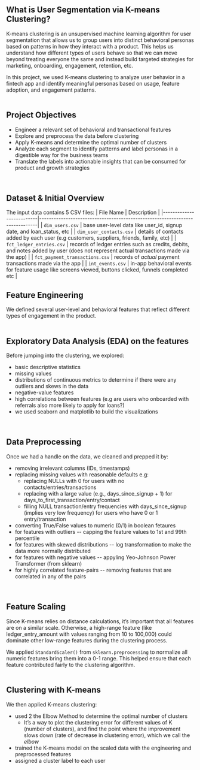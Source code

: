 ## What is User Segmentation via K-means Clustering?
K-means clustering is an unsupervised machine learning algorithm for user segmentation that allows us to group users into distinct behavioral personas based on patterns in how they interact with a product. This helps us understand how different types of users behave so that we can move beyond treating everyone the same and instead build targeted strategies for marketing, onboarding, engagement, retention, etc.

In this project, we used K-means clustering to analyze user behavior in a fintech app and identify meaningful personas based on usage, feature adoption, and engagement patterns.
<br>
<br>

## Project Objectives
- Engineer a relevant set of behavioral and transactional features
- Explore and preprocess the data before clustering
- Apply K-means and determine the optimal number of clusters
- Analyze each segment to identify patterns and label personas in a digestible way for the business teams
- Translate the labels into actionable insights that can be consumed for product and growth strategies
<br>

## Dataset & Initial Overview
The input data contains 5 CSV files:
| File Name                 | Description                                                                 |
|--------------------------|-----------------------------------------------------------------------------|
| `dim_users.csv`          | base user-level data like user_id, signup date, and loan_status, etc     |
| `dim_user_contacts.csv`  | details of contacts added by each user (e.g customers, suppliers, friends, family, etc) |
| `fct_ledger_entries.csv` | records of ledger entries such as credits, debits, and notes added by user (does not represent actual transactions made via the app)  |
| `fct_payment_transactions.csv` | records of _actual_ payment transactions made via the app            |
| `int_events.csv`         | in-app behavioral events for feature usage like screens viewed, buttons clicked, funnels completed etc         |
<br>

## Feature Engineering
We defined several user-level and behavioral features that reflect different types of engagement in the product.
<br>
<br>

## Exploratory Data Analysis (EDA) on the features
Before jumping into the clustering, we explored:
- basic descriptive statistics
- missing values
- distributions of continuous metrics to determine if there were any outliers and skews in the data
- negative-value features
- high correlations between features (e.g are users who onboarded with referrals also more likely to apply for loans?)
- we used seaborn and matplotlib to build the visualizations
<br>

## Data Preprocessing
Once we had a handle on the data, we cleaned and prepped it by:
- removing irrelevant columns (IDs, timestamps)
- replacing missing values with reasonable defaults e.g:
    - replacing NULLs with 0 for users with no contacts/entries/transactions
    - replacing with a large value (e.g., days_since_signup + 1) for days_to_first_transaction/entry/contact
    - filling NULL transaction/entry frequencies with days_since_signup (implies very low frequency) for users who have 0 or 1 entry/transaction
- converting True/False values to numeric (0/1) in boolean fetaures
- for features with outliers -- capping the feature values to 1st and 99th percentile
- for features with skewed distributions -- log transformation to make the data more normally distributed
- for features with negative values -- appyling Yeo-Johnson Power Transformer (from sklearn)
- for highly correlated feature-pairs -- removing features that are correlated in any of the pairs
<br>

## Feature Scaling
Since K-means relies on distance calculations, it’s important that all features are on a similar scale. Otherwise, a high-range feature (like ledger_entry_amount with values ranging from 10 to 100,000) could dominate other low-range features during the clustering process.

We applied `StandardScaler()` from `sklearn.preprocessing` to normalize all numeric features bring them into a 0-1 range. This helped ensure that each feature contributed fairly to the clustering algorithm.
<br>
<br>

## Clustering with K-means
We then applied K-means clustering:
- used 2 the Elbow Method to determine the optimal number of clusters
    - It’s a way to plot the clustering error for different values of K (number of clusters), and find the point where the improvement slows down (rate of decrease in clustering error), which we call the _elbow_
- trained the K-means model on the scaled data with the engineering and preprocessed features
- assigned a cluster label to each user
